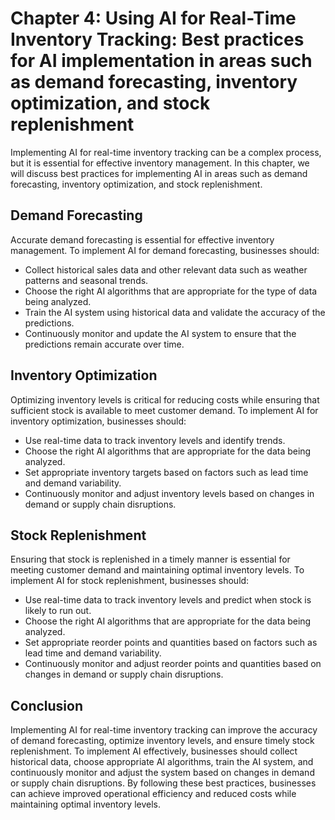 Chapter 4: Using AI for Real-Time Inventory Tracking: Best practices for AI implementation in areas such as demand forecasting, inventory optimization, and stock replenishment
===============================================================================================================================================================================

Implementing AI for real-time inventory tracking can be a complex process, but it is essential for effective inventory management. In this chapter, we will discuss best practices for implementing AI in areas such as demand forecasting, inventory optimization, and stock replenishment.

Demand Forecasting
------------------

Accurate demand forecasting is essential for effective inventory management. To implement AI for demand forecasting, businesses should:

* Collect historical sales data and other relevant data such as weather patterns and seasonal trends.
* Choose the right AI algorithms that are appropriate for the type of data being analyzed.
* Train the AI system using historical data and validate the accuracy of the predictions.
* Continuously monitor and update the AI system to ensure that the predictions remain accurate over time.

Inventory Optimization
----------------------

Optimizing inventory levels is critical for reducing costs while ensuring that sufficient stock is available to meet customer demand. To implement AI for inventory optimization, businesses should:

* Use real-time data to track inventory levels and identify trends.
* Choose the right AI algorithms that are appropriate for the data being analyzed.
* Set appropriate inventory targets based on factors such as lead time and demand variability.
* Continuously monitor and adjust inventory levels based on changes in demand or supply chain disruptions.

Stock Replenishment
-------------------

Ensuring that stock is replenished in a timely manner is essential for meeting customer demand and maintaining optimal inventory levels. To implement AI for stock replenishment, businesses should:

* Use real-time data to track inventory levels and predict when stock is likely to run out.
* Choose the right AI algorithms that are appropriate for the data being analyzed.
* Set appropriate reorder points and quantities based on factors such as lead time and demand variability.
* Continuously monitor and adjust reorder points and quantities based on changes in demand or supply chain disruptions.

Conclusion
----------

Implementing AI for real-time inventory tracking can improve the accuracy of demand forecasting, optimize inventory levels, and ensure timely stock replenishment. To implement AI effectively, businesses should collect historical data, choose appropriate AI algorithms, train the AI system, and continuously monitor and adjust the system based on changes in demand or supply chain disruptions. By following these best practices, businesses can achieve improved operational efficiency and reduced costs while maintaining optimal inventory levels.
